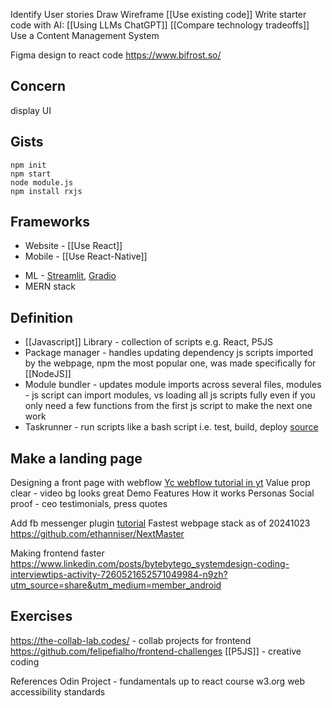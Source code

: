 
Identify User stories
Draw Wireframe
[[Use existing code]]
Write starter code with AI: [[Using LLMs ChatGPT]]
[[Compare technology tradeoffs]]
Use a Content Management System

Figma design to react code
https://www.bifrost.so/

## Concern
display UI

## Gists
```
npm init
npm start
node module.js
npm install rxjs
```

## Frameworks
- Website - [[Use React]]
- Mobile - [[Use React-Native]]
* ML - [Streamlit](https://streamlit.io/), [Gradio](https://github.com/gradio-app/gradio/)
* MERN stack

## Definition
- [[Javascript]] Library - collection of scripts e.g. React, P5JS
- Package manager - handles updating dependency js scripts imported by the webpage, npm the most popular one, was made specifically for [[NodeJS]]
- Module bundler - updates module imports across several files, modules - js script can import modules, vs loading all js scripts fully even if you only need a few functions from the first js script to make the next one work  
- Taskrunner - run scripts like a bash script i.e. test, build, deploy
[source](https://peterxjang.com/blog/modern-javascript-explained-for-dinosaurs.html)

## Make a landing page
Designing a front page with webflow
[Yc webflow tutorial in yt](https://www.youtube.com/watch?v=B2JpZPSHaVM)
Value prop clear - video bg looks great
Demo
Features
How it works
Personas
Social proof - ceo testimonials, press quotes

Add fb messenger plugin [tutorial](https://www.youtube.com/watch?v=NCM0f0uChQQ)
Fastest webpage stack as of 20241023
https://github.com/ethanniser/NextMaster

Making frontend faster
https://www.linkedin.com/posts/bytebytego_systemdesign-coding-interviewtips-activity-7260521652571049984-n9zh?utm_source=share&utm_medium=member_android

## Exercises
https://the-collab-lab.codes/ - collab projects for frontend
https://github.com/felipefialho/frontend-challenges
[[P5JS]] - creative coding

References
Odin Project - fundamentals up to react course
w3.org web accessibility standards